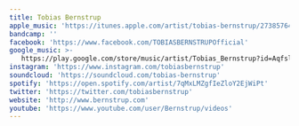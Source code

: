 ```yaml
---
title: Tobias Bernstrup
apple_music: 'https://itunes.apple.com/artist/tobias-bernstrup/273857646'
bandcamp: ''
facebook: 'https://www.facebook.com/TOBIASBERNSTRUPOfficial'
google_music: >-
   https://play.google.com/store/music/artist/Tobias_Bernstrup?id=Aqfslxwsh6y7a2viw6taxknslzq
instagram: 'https://www.instagram.com/tobiasbernstrup'
soundcloud: 'https://soundcloud.com/tobias-bernstrup'
spotify: 'https://open.spotify.com/artist/7qMxLMZgfIeZloY2EjWiPt'
twitter: 'https://twitter.com/tobiasbernstrup'
website: 'http://www.bernstrup.com'
youtube: 'https://www.youtube.com/user/Bernstrup/videos'
---
```

